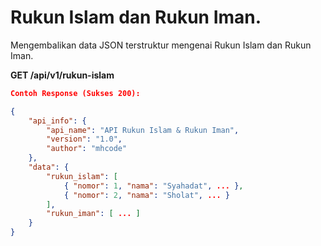 
# **Rukun Islam dan Rukun Iman.**

Mengembalikan data JSON terstruktur
mengenai Rukun Islam dan Rukun Iman.

**GET /api/v1/rukun-islam**
```json
Contoh Response (Sukses 200):

{
    "api_info": {
        "api_name": "API Rukun Islam & Rukun Iman",
        "version": "1.0",
        "author": "mhcode"
    },
    "data": {
        "rukun_islam": [
            { "nomor": 1, "nama": "Syahadat", ... },
            { "nomor": 2, "nama": "Sholat", ... }
        ],
        "rukun_iman": [ ... ]
    }
}
```